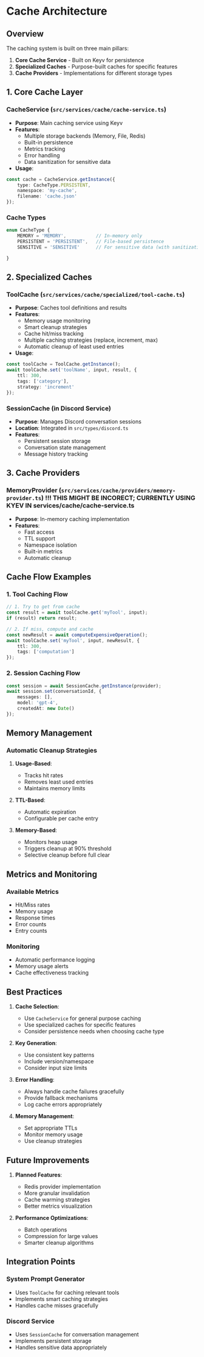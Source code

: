 # Cache Architecture

## Overview
The caching system is built on three main pillars:
1. **Core Cache Service** - Built on Keyv for persistence
2. **Specialized Caches** - Purpose-built caches for specific features
3. **Cache Providers** - Implementations for different storage types

## 1. Core Cache Layer

### CacheService (`src/services/cache/cache-service.ts`)
- **Purpose**: Main caching service using Keyv
- **Features**:
  - Multiple storage backends (Memory, File, Redis)
  - Built-in persistence
  - Metrics tracking
  - Error handling
  - Data sanitization for sensitive data
- **Usage**:
```typescript
const cache = CacheService.getInstance({
    type: CacheType.PERSISTENT,
    namespace: 'my-cache',
    filename: 'cache.json'
});
```

### Cache Types
```typescript
enum CacheType {
    MEMORY = 'MEMORY',           // In-memory only
    PERSISTENT = 'PERSISTENT',   // File-based persistence
    SENSITIVE = 'SENSITIVE'      // For sensitive data (with sanitization)

}
```

## 2. Specialized Caches

### ToolCache (`src/services/cache/specialized/tool-cache.ts`)
- **Purpose**: Caches tool definitions and results
- **Features**:
  - Memory usage monitoring
  - Smart cleanup strategies
  - Cache hit/miss tracking
  - Multiple caching strategies (replace, increment, max)
  - Automatic cleanup of least used entries
- **Usage**:
```typescript
const toolCache = ToolCache.getInstance();
await toolCache.set('toolName', input, result, {
    ttl: 300,
    tags: ['category'],
    strategy: 'increment'
});
```

### SessionCache (in Discord Service)
- **Purpose**: Manages Discord conversation sessions
- **Location**: Integrated in `src/types/discord.ts`
- **Features**:
  - Persistent session storage
  - Conversation state management
  - Message history tracking

## 3. Cache Providers

### MemoryProvider (`src/services/cache/providers/memory-provider.ts`) !!! THIS MIGHT BE INCORECT; CURRENTLY USING KYEV IN services/cache/cache-service.ts
- **Purpose**: In-memory caching implementation
- **Features**:
  - Fast access
  - TTL support
  - Namespace isolation
  - Built-in metrics
  - Automatic cleanup

## Cache Flow Examples

### 1. Tool Caching Flow
```typescript
// 1. Try to get from cache
const result = await toolCache.get('myTool', input);
if (result) return result;

// 2. If miss, compute and cache
const newResult = await computeExpensiveOperation();
await toolCache.set('myTool', input, newResult, {
    ttl: 300,
    tags: ['computation']
});
```

### 2. Session Caching Flow
```typescript
const session = await SessionCache.getInstance(provider);
await session.set(conversationId, {
    messages: [],
    model: 'gpt-4',
    createdAt: new Date()
});
```

## Memory Management

### Automatic Cleanup Strategies
1. **Usage-Based**:
   - Tracks hit rates
   - Removes least used entries
   - Maintains memory limits

2. **TTL-Based**:
   - Automatic expiration
   - Configurable per cache entry

3. **Memory-Based**:
   - Monitors heap usage
   - Triggers cleanup at 90% threshold
   - Selective cleanup before full clear

## Metrics and Monitoring

### Available Metrics
- Hit/Miss rates
- Memory usage
- Response times
- Error counts
- Entry counts

### Monitoring
- Automatic performance logging
- Memory usage alerts
- Cache effectiveness tracking

## Best Practices

1. **Cache Selection**:
   - Use `CacheService` for general purpose caching
   - Use specialized caches for specific features
   - Consider persistence needs when choosing cache type

2. **Key Generation**:
   - Use consistent key patterns
   - Include version/namespace
   - Consider input size limits

3. **Error Handling**:
   - Always handle cache failures gracefully
   - Provide fallback mechanisms
   - Log cache errors appropriately

4. **Memory Management**:
   - Set appropriate TTLs
   - Monitor memory usage
   - Use cleanup strategies

## Future Improvements

1. **Planned Features**:
   - Redis provider implementation
   - More granular invalidation
   - Cache warming strategies
   - Better metrics visualization

2. **Performance Optimizations**:
   - Batch operations
   - Compression for large values
   - Smarter cleanup algorithms

## Integration Points

### System Prompt Generator
- Uses `ToolCache` for caching relevant tools
- Implements smart caching strategies
- Handles cache misses gracefully

### Discord Service
- Uses `SessionCache` for conversation management
- Implements persistent storage
- Handles sensitive data appropriately 